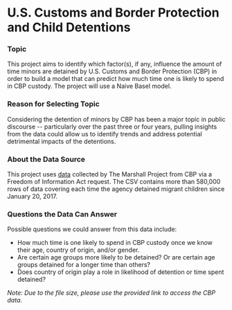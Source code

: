 # U.S. Customs and Border Protection and Child Detentions 

### Topic 

This project aims to identify which factor(s), if any, influence the amount of time minors are detained by U.S. Customs and Border Protection (CBP) in order to build a model that can predict how much time one is likely to spend in CBP custody.  The project will use a Naive Basel model. 

### Reason for Selecting Topic 

Considering the detention of minors by CBP has been a major topic in public discourse -- particularly over the past three or four years, pulling insights from the data could allow us to identify trends and address potential detrimental impacts of the detentions.  

### About the Data Source

This project uses [data](https://github.com/themarshallproject/cbp-migrantchildren-detention-data) collected by The Marshall Project from CBP via a Freedom of Information Act request. The CSV contains more than 580,000 rows of data covering each time the agency detained migrant children since January 20, 2017.  

### Questions the Data Can Answer

Possible questions we could answer from this data include: 
- How much time is one likely to spend in CBP custody once we know their age, country of origin, and/or gender. 
- Are certain age groups more likely to be detained? Or are certain age groups detained for a longer time than others? 
- Does country of origin play a role in likelihood of detention or time spent detained? 


*Note: Due to the file size, please use the provided link to access the CBP data.*